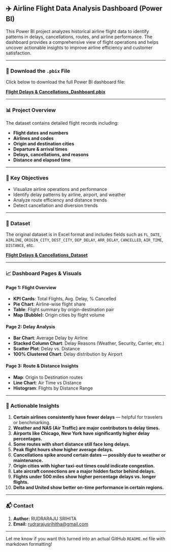 

## ✈️ Airline Flight Data Analysis Dashboard (Power BI)

This Power BI project analyzes historical airline flight data to identify patterns in delays, cancellations, routes, and airline performance. The dashboard provides a comprehensive view of flight operations and helps uncover actionable insights to improve airline efficiency and customer satisfaction.

---

### 🔗 Download the `.pbix` File

Click below to download the full Power BI dashboard file:

**[Flight Delays & Cancellations_Dashboard.pbix](https://drive.google.com/file/d/1kLxHuNMUEiH2ymShllBFXOFWQR6hVljc/view?usp=sharing)**


---

### 📊 Project Overview

The dataset contains detailed flight records including:

* **Flight dates and numbers**
* **Airlines and codes**
* **Origin and destination cities**
* **Departure & arrival times**
* **Delays, cancellations, and reasons**
* **Distance and elapsed time**

---

### 🧠 Key Objectives

* Visualize airline operations and performance
* Identify delay patterns by airline, airport, and weather
* Analyze route efficiency and distance trends
* Detect cancellation and diversion trends

---

### 📁 Dataset

The original dataset is in Excel format and includes fields such as `FL_DATE`, `AIRLINE`, `ORIGIN_CITY`, `DEST_CITY`, `DEP_DELAY`, `ARR_DELAY`, `CANCELLED`, `AIR_TIME`, `DISTANCE`, etc.

**[Flight Delays & Cancellations_Dataset](https://www.kaggle.com/datasets/patrickzel/flight-delay-and-cancellation-dataset-2019-2023?select=flights_sample_3m.csv)**

---

### 📈 Dashboard Pages & Visuals

####  Page 1: Flight Overview

* **KPI Cards**: Total Flights, Avg. Delay, % Cancelled
* **Pie Chart**: Airline-wise flight share
* **Table**: Flight summary by origin-destination pair
* **Map (Bubble)**: Origin cities by flight volume

####  Page 2: Delay Analysis

* **Bar Chart**: Average Delay by Airline
* **Stacked Column Chart**: Delay Reasons (Weather, Security, Carrier, etc.)
* **Scatter Plot**: Delay vs. Distance
* **100% Clustered Chart**: Delay distribution by Airport

####  Page 3: Route & Distance Insights

* **Map**: Origin to Destination routes
* **Line Chart**: Air Time vs Distance
* **Histogram**: Flights by Distance Range

---

### 📌 Actionable Insights

1. **Certain airlines consistently have fewer delays** — helpful for travelers or benchmarking.
2. **Weather and NAS (Air Traffic) are major contributors to delay times.**
3. **Airports like Chicago, New York have significantly higher delay percentages.**
4. **Some routes with short distance still face long delays.**
5. **Peak flight hours show higher average delays.**
6. **Cancellations spike around certain dates — possibly due to weather or maintenance.**
7. **Origin cities with higher taxi-out times could indicate congestion.**
8. **Late aircraft connections are a major hidden factor behind delays.**
9. **Flights under 500 miles show higher percentage delays vs. longer flights.**
10. **Delta and United show better on-time performance in certain regions.**

---


### 📬 Contact

1. **Author:** RUDRARAJU SRIHITA
2. **Email:** [rudrarajusrihitha@gmail.com](mailto:)


---

Let me know if you want this turned into an actual GitHub `README.md` file with markdown formatting!
